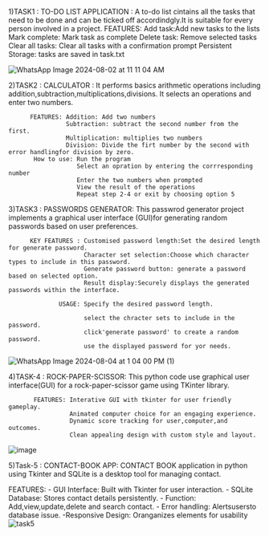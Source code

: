 1)TASK1 : TO-DO LIST APPLICATION : A to-do list cintains all the tasks that need to be done and can be ticked off accordindgly.It is suitable for every 
                                  person involved in a project.
FEATURES:
   Add task:Add new tasks to the lists
   Mark complete: Mark task as complete
   Delete task: Remove selected tasks
   Clear all tasks: Clear all tasks with a confirmation prompt
   Persistent Storage: tasks are saved in task.txt

![WhatsApp Image 2024-08-02 at 11 11 04 AM](https://github.com/user-attachments/assets/eaa603ed-0456-4fe5-ae39-f712a4d912f5)


2)TASK2 : CALCULATOR : It performs basics arithmetic operations including addition,subtraction,multiplications,divisions.
                       It selects an operations and enter two numbers.

          FEATURES: Addition: Add two numbers
                    Subtraction: subtract the second number from the first.
                    Multiplication: multiplies two numbers
                    Division: Divide the firt number by the second with error handlingfor division by zero.
           How to use: Run the program
                       Select an opration by entering the corrresponding number
                       Enter the two numbers when prompted
                       View the result of the operations
                       Repeat step 2-4 or exit by choosing option 5

3)TASK3 : PASSWORDS GENERATOR: This passwrod generator project implements a graphical user interface (GUI)for generating random 
                               passwords based on user preferences.
                               
          KEY FEATURES : Customised password length:Set the desired length for generate password.
                         Character set selection:Choose which character types to include in this password.
                         Generate password button: generate a password based on selected option.
                         Result display:Securely displays the generated passwords within the interface.

                  USAGE: Specify the desired password length.
           
                         select the chracter sets to include in the password.
                         click'generate password' to create a random password.
                         use the displayed password for yor needs.
                         

![WhatsApp Image 2024-08-04 at 1 04 00 PM (1)](https://github.com/user-attachments/assets/8b1b2819-52fd-4c8b-bb0a-3ea9d0d27209)

4)TASK-4 : ROCK-PAPER-SCISSOR: This python code use graphical user interface(GUI) for a rock-paper-scissor game using TKinter library.

           FEATURES: Interative GUI with tkinter for user friendly gameplay.
                     Animated computer choice for an engaging experience.
                     Dynamic score tracking for user,computer,and outcomes.
                     Clean appealing design with custom style and layout.
![image](https://github.com/user-attachments/assets/afddab4a-e478-46d5-94d2-799313208b1b)


5)Task-5 : CONTACT-BOOK APP: CONTACT BOOK application in python using Tkinter and SQLite is a desktop tool for managing contact.                          

FEATURES:
        - GUI Interface: Built with Tkinter for user interaction.
        - SQLite Database: Stores contact details persistently.
        - Function: Add,view,update,delete and search contact.
        - Error handling: Alertsusersto database issue.
        -Responsive Design: Oranganizes elements for usability 
![task5](https://github.com/user-attachments/assets/482916ca-0caf-4ac3-ac86-e0d98be83a9e)

        
                     

                         



                       
